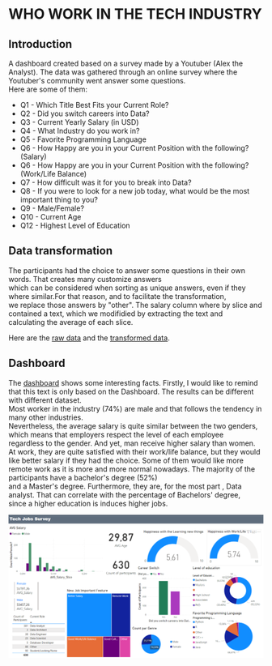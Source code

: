 # WHO WORK IN THE TECH INDUSTRY

## Introduction
A dashboard created based on a survey made by a Youtuber (Alex the Analyst).
The data was gathered through an online survey where the Youtuber's community went answer some questions.<br>
Here are some of them:
* Q1 - Which Title Best Fits your Current Role?	
* Q2 - Did you switch careers into Data?	
* Q3 - Current Yearly Salary (in USD)	
* Q4 - What Industry do you work in?	
* Q5 - Favorite Programming Language	
* Q6 - How Happy are you in your Current Position with the following? (Salary)	
* Q6 - How Happy are you in your Current Position with the following? (Work/Life Balance)		
* Q7 - How difficult was it for you to break into Data?	
* Q8 - If you were to look for a new job today, what would be the most important thing to you?	
* Q9 - Male/Female?	
* Q10 - Current Age
* Q12 - Highest Level of Education

 ## Data transformation
  The participants had the choice to answer some questions in their own words. That creates many customize answers <br>
  which can be considered when sorting as unique answers, even if they where similar.For that reason, and to facilitate the transformation,<br>
  we replace those answers by "other". The salary column where by slice and contained a text, which we modifidied by extracting the text and<br>
  calculating the average of each slice.

  Here are the [raw data](https://github.com/Rasoir-genereux/Project_2/blob/main/Project_2/Raw_data.xlsx) and the 
  [transformed data](https://github.com/Rasoir-genereux/Project_2/blob/main/Project_2/Transformed_data.xlsx).

 ## Dashboard
  
  The [dashboard](/Project_2/Dashboard.pbix) shows some interesting facts.
  Firstly, I would like to remind that this text is only based on the Dashboard. The results can be different with different dataset.<br>
  Most worker in the industry (74%) are male and that follows the tendency in many other industries.<br>
  Nevertheless, the average salary is quite similar between the two genders, which means that employers respect the level of each employee <br> 
  regardless to the gender. And yet, man receive higher salary than women.
  At work, they are quite satisfied with their work/life balance, but they would like better salary if they had the choice.
  Some of them would like more remote work as it is more and more normal nowadays. The majority of the  participants have a bachelor's degree (52%) <br>
  and a Master's degree. Furthermore, they are, for the most part , Data analyst. That can correlate with the percentage of Bachelors' degree, <br>
  since a higher education is induces higher jobs.

  
  ![](Project_2/Dashboard.png)
  




